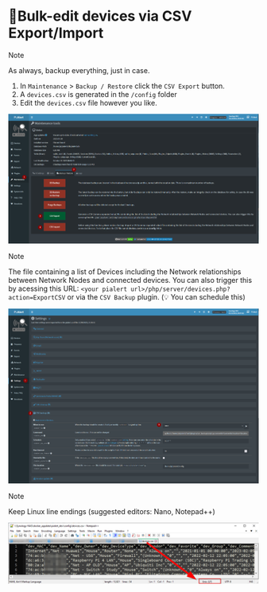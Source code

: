 # 📝Bulk-edit devices via CSV Export/Import

> [!NOTE] 
> As always, backup everything, just in case.

1. In `Maintenance` > `Backup / Restore` click the `CSV Export` button.  
2. A `devices.csv` is generated in the `/config` folder
3. Edit the `devices.csv` file however you like. 

![Maintenance > CSV Export](/docs/img/DEVICES_BULK_EDITING/MAINTENANCE_CSV_EXPORT.png)

> [!NOTE] 
> The file containing a list of Devices including the Network relationships between Network Nodes and connected devices. You can also trigger this by acessing this URL: `<your pialert url>/php/server/devices.php?action=ExportCSV` or via the `CSV Backup` plugin. (💡 You can schedule this)

![Settings > CSV Backup](/docs/img/DEVICES_BULK_EDITING/CSV_BACKUP_SETTINGS.png)

> [!NOTE] 
> Keep Linux line endings (suggested editors: Nano, Notepad++)

![Nodepad++ line endings](/docs/img/DEVICES_BULK_EDITING/NOTEPAD++.png)




